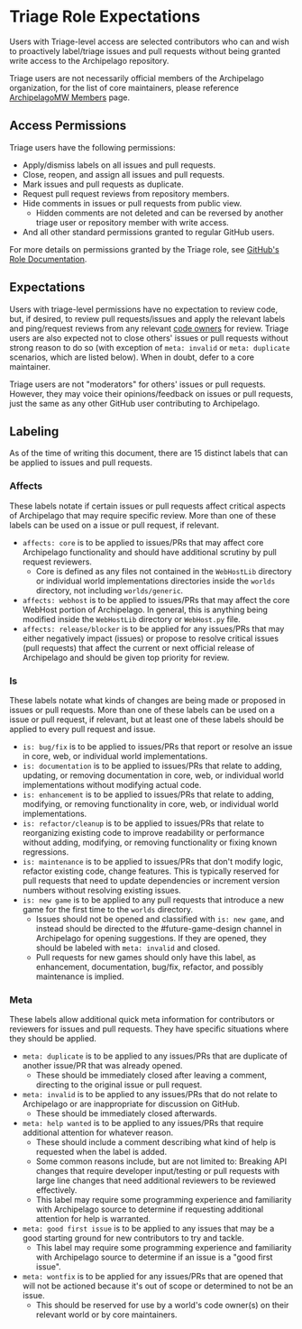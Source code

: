 # Triage Role Expectations

Users with Triage-level access are selected contributors who can and wish to proactively label/triage issues and pull 
requests without being granted write access to the Archipelago repository.

Triage users are not necessarily official members of the Archipelago organization, for the list of core maintainers,
please reference [ArchipelagoMW Members](https://github.com/orgs/ArchipelagoMW/people) page.

## Access Permissions

Triage users have the following permissions:

* Apply/dismiss labels on all issues and pull requests.
* Close, reopen, and assign all issues and pull requests.
* Mark issues and pull requests as duplicate.
* Request pull request reviews from repository members.
* Hide comments in issues or pull requests from public view.
    * Hidden comments are not deleted and can be reversed by another triage user or repository member with write access.
* And all other standard permissions granted to regular GitHub users.

For more details on permissions granted by the Triage role, see 
[GitHub's Role Documentation](https://docs.github.com/en/organizations/managing-user-access-to-your-organizations-repositories/managing-repository-roles/repository-roles-for-an-organization).

## Expectations

Users with triage-level permissions have no expectation to review code, but, if desired, to review pull requests/issues 
and apply the relevant labels and ping/request reviews from any relevant [code owners](./CODEOWNERS) for review. Triage 
users are also expected not to close others' issues or pull requests without strong reason to do so (with exception of 
`meta: invalid` or `meta: duplicate` scenarios, which are listed below). When in doubt, defer to a core maintainer.

Triage users are not "moderators" for others' issues or pull requests. However, they may voice their opinions/feedback 
on issues or pull requests, just the same as any other GitHub user contributing to Archipelago.

## Labeling

As of the time of writing this document, there are 15 distinct labels that can be applied to issues and pull requests.

### Affects

These labels notate if certain issues or pull requests affect critical aspects of Archipelago that may require specific 
review. More than one of these labels can be used on a issue or pull request, if relevant.

* `affects: core` is to be applied to issues/PRs that may affect core Archipelago functionality and should have 
additional scrutiny by pull request reviewers.
    * Core is defined as any files not contained in the `WebHostLib` directory or individual world implementations 
    directories inside the `worlds` directory, not including `worlds/generic`.
* `affects: webhost` is to be applied to issues/PRs that may affect the core WebHost portion of Archipelago. In 
general, this is anything being modified inside the `WebHostLib` directory or `WebHost.py` file.
* `affects: release/blocker` is to be applied for any issues/PRs that may either negatively impact (issues) or propose 
to resolve critical issues (pull requests) that affect the current or next official release of Archipelago and should be
given top priority for review.

### Is

These labels notate what kinds of changes are being made or proposed in issues or pull requests. More than one of these 
labels can be used on a issue or pull request, if relevant, but at least one of these labels should be applied to every 
pull request and issue.

* `is: bug/fix` is to be applied to issues/PRs that report or resolve an issue in core, web, or individual world 
implementations.
* `is: documentation` is to be applied to issues/PRs that relate to adding, updating, or removing documentation in 
core, web, or individual world implementations without modifying actual code.
* `is: enhancement` is to be applied to issues/PRs that relate to adding, modifying, or removing functionality in 
core, web, or individual world implementations.
* `is: refactor/cleanup` is to be applied to issues/PRs that relate to reorganizing existing code to improve 
readability or performance without adding, modifying, or removing functionality or fixing known regressions.
* `is: maintenance` is to be applied to issues/PRs that don't modify logic, refactor existing code, change features.
This is typically reserved for pull requests that need to update dependencies or increment version numbers without 
resolving existing issues.
* `is: new game` is to be applied to any pull requests that introduce a new game for the first time to the `worlds` 
directory. 
    * Issues should not be opened and classified with `is: new game`, and instead should be directed to the 
    #future-game-design channel in Archipelago for opening suggestions. If they are opened, they should be labeled 
    with `meta: invalid` and closed.
    * Pull requests for new games should only have this label, as enhancement, documentation, bug/fix, refactor, and 
    possibly maintenance is implied.

### Meta

These labels allow additional quick meta information for contributors or reviewers for issues and pull requests. They 
have specific situations where they should be applied.

* `meta: duplicate` is to be applied to any issues/PRs that are duplicate of another issue/PR that was already opened. 
    * These should be immediately closed after leaving a comment, directing to the original issue or pull request.
* `meta: invalid` is to be applied to any issues/PRs that do not relate to Archipelago or are inappropriate for 
discussion on GitHub.
    * These should be immediately closed afterwards.
* `meta: help wanted` is to be applied to any issues/PRs that require additional attention for whatever reason.
    * These should include a comment describing what kind of help is requested when the label is added.
    * Some common reasons include, but are not limited to: Breaking API changes that require developer input/testing or 
    pull requests with large line changes that need additional reviewers to be reviewed effectively.
    * This label may require some programming experience and familiarity with Archipelago source to determine if 
    requesting additional attention for help is warranted.
* `meta: good first issue` is to be applied to any issues that may be a good starting ground for new contributors to try 
and tackle.
    * This label may require some programming experience and familiarity with Archipelago source to determine if an 
    issue is a "good first issue".
* `meta: wontfix` is to be applied for any issues/PRs that are opened that will not be actioned because it's out of 
scope or determined to not be an issue. 
    * This should be reserved for use by a world's code owner(s) on their relevant world or by core maintainers.
